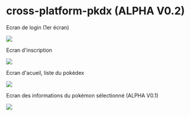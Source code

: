 # cross-platform-pkdx (ALPHA V0.2)

Ecran de login (1er écran)

<img src ="https://media.discordapp.net/attachments/499862865956831234/683348874483597325/Screenshot_20200229-172339.jpg?width=270&height=585">

Ecran d'inscription 

<img src ="https://media.discordapp.net/attachments/499862865956831234/683348873946857472/Screenshot_20200229-172344.jpg?width=270&height=585">

Ecran d'acueil, liste du pokédex

<img src ="https://media.discordapp.net/attachments/499862865956831234/683348875288772608/Screenshot_20200229-172327.jpg?width=270&height=585">

Ecran des informations du pokémon sélectionné (ALPHA V0.1)

<img src ="https://media.discordapp.net/attachments/499862865956831234/683348874815078400/Screenshot_20200229-172332.jpg?width=270&height=585">
